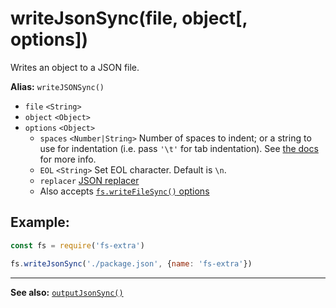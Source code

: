 # writeJsonSync(file, object[, options])

Writes an object to a JSON file.

**Alias:** `writeJSONSync()`

- `file` `<String>`
- `object` `<Object>`
- `options` `<Object>`
  - `spaces` `<Number|String>` Number of spaces to indent; or a string to use for indentation (i.e. pass `'\t'` for tab indentation). See [the docs](https://developer.mozilla.org/en-US/docs/Web/JavaScript/Reference/Global_Objects/JSON/stringify#The_space_argument) for more info.
  - `EOL` `<String>` Set EOL character. Default is `\n`.
  - `replacer` [JSON replacer](https://developer.mozilla.org/en-US/docs/Web/JavaScript/Reference/Global_Objects/JSON/stringify#The_replacer_parameter)
  - Also accepts [`fs.writeFileSync()` options](https://nodejs.org/api/fs.html#fs_fs_writefilesync_file_data_options)

## Example:

```js
const fs = require('fs-extra')

fs.writeJsonSync('./package.json', {name: 'fs-extra'})
```
---

**See also:** [`outputJsonSync()`](outputJson-sync.md)
